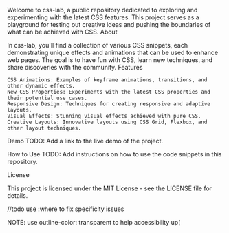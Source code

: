 Welcome to css-lab, a public repository dedicated to exploring and experimenting with the latest CSS features. This project serves as a playground for testing out creative ideas and pushing the boundaries of what can be achieved with CSS.
About

In css-lab, you'll find a collection of various CSS snippets, each demonstrating unique effects and animations that can be used to enhance web pages. The goal is to have fun with CSS, learn new techniques, and share discoveries with the community.
Features

    CSS Animations: Examples of keyframe animations, transitions, and other dynamic effects.
    New CSS Properties: Experiments with the latest CSS properties and their potential use cases.
    Responsive Design: Techniques for creating responsive and adaptive layouts.
    Visual Effects: Stunning visual effects achieved with pure CSS.
    Creative Layouts: Innovative layouts using CSS Grid, Flexbox, and other layout techniques.

Demo
TODO: Add a link to the live demo of the project.

How to Use
TODO: Add instructions on how to use the code snippets in this repository.


License

This project is licensed under the MIT License - see the LICENSE file for details.

//todo
use :where to fix specificity issues

NOTE:
use outline-color: transparent to help accessibility
        up(
